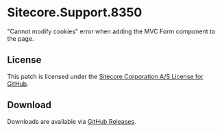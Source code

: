 # Sitecore.Support.8350
&quot;Cannot modify cookies&quot; error when adding the MVC Form component to the page.

## License  
This patch is licensed under the [Sitecore Corporation A/S License for GitHub](https://github.com/sitecoresupport/Sitecore.Support.8350/blob/master/LICENSE).  

## Download  
Downloads are available via [GitHub Releases](https://github.com/sitecoresupport/Sitecore.Support.8350/releases).  

